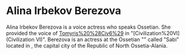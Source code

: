 # Alina Irbekov Berezova

Alina Irbekov Berezova is a voice actress who speaks Ossetian. She provided the voice of [Tomyris%20%28Civ6%29](Tomyris) in "[Civilization%20VI](Civilization VI)".
Berezova is an actress at the Ossetian "" called "Sabi" located in , the capital city of the Republic of North Ossetia-Alania.